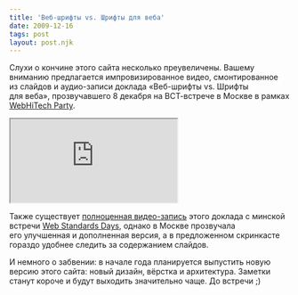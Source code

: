 ```yaml
---
title: 'Веб-шрифты vs. Шрифты для веба'
date: 2009-12-16
tags: post
layout: post.njk
---
```


Слухи о кончине этого сайта несколько преувеличены. Вашему вниманию предлагается импровизированное видео, смонтированное из слайдов и аудио-записи доклада «Веб-шрифты vs. Шрифты для веба», прозвучавшего 8 декабря на ВСТ-встрече в Москве в рамках [WebHiTech Party](http://www.webhitech.ru/party/).

<iframe src="https://player.vimeo.com/video/17586692?title=0&amp;byline=0&amp;portrait=0&amp;color=188418"></iframe>

Также существует [полноценная видео-запись](http://video.yandex.ru/users/art23minsk/collection/18/) этого доклада с минской встречи [Web Standards Days](http://webstandardsdays.ru/), однако в Москве прозвучала его улучшенная и дополненная версия, а в предложенном скринкасте гораздо удобнее следить за содержанием слайдов.

И немного о забвении: в начале года планируется выпустить новую версию этого сайта: новый дизайн, вёрстка и архитектура. Заметки станут короче и будут выходить значительно чаще. До встречи ;)

